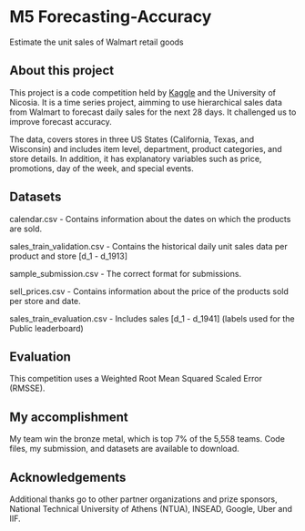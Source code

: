# M5 Forecasting-Accuracy
Estimate the unit sales of Walmart retail goods

## About this project

This project is a code competition held by [Kaggle](https://www.kaggle.com/c/m5-forecasting-accuracy) and the University of Nicosia. It is a time series project, aimming to use hierarchical 
sales data from Walmart to forecast daily sales for the next 28 days. It challenged us to improve forecast accuracy.

The data, covers stores in three US States (California, Texas, and Wisconsin) and includes item level, department, product categories, and store details. 
In addition, it has explanatory variables such as price, promotions, day of the week, and special events. 


## Datasets

calendar.csv - Contains information about the dates on which the products are sold.

sales_train_validation.csv - Contains the historical daily unit sales data per product and store [d_1 - d_1913]

sample_submission.csv - The correct format for submissions.

sell_prices.csv - Contains information about the price of the products sold per store and date.

sales_train_evaluation.csv - Includes sales [d_1 - d_1941] (labels used for the Public leaderboard)


## Evaluation

This competition uses a Weighted Root Mean Squared Scaled Error (RMSSE). 

## My accomplishment

My team win the bronze metal, which is top 7% of the 5,558 teams.
Code files, my submission, and datasets are available to download.

## Acknowledgements

Additional thanks go to other partner organizations and prize sponsors, National Technical University of Athens (NTUA), INSEAD, Google, Uber and IIF.
